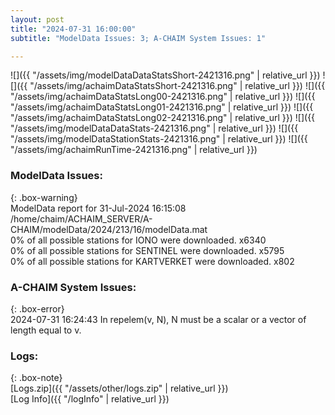 ```yaml
---
layout: post
title: "2024-07-31 16:00:00"
subtitle: "ModelData Issues: 3; A-CHAIM System Issues: 1"

---
```


![]({{ "/assets/img/modelDataDataStatsShort-2421316.png" | relative_url }})
![]({{ "/assets/img/achaimDataStatsShort-2421316.png" | relative_url }})
![]({{ "/assets/img/achaimDataStatsLong00-2421316.png" | relative_url }})
![]({{ "/assets/img/achaimDataStatsLong01-2421316.png" | relative_url }})
![]({{ "/assets/img/achaimDataStatsLong02-2421316.png" | relative_url }})
![]({{ "/assets/img/modelDataDataStats-2421316.png" | relative_url }})
![]({{ "/assets/img/modelDataStationStats-2421316.png" | relative_url }})
![]({{ "/assets/img/achaimRunTime-2421316.png" | relative_url }})


### ModelData Issues:  
  
{: .box-warning}  
 ModelData report for 31-Jul-2024 16:15:08   
 /home/chaim/ACHAIM_SERVER/A-CHAIM/modelData/2024/213/16/modelData.mat   
 0% of all possible stations for IONO were downloaded. x6340   
 0% of all possible stations for SENTINEL were downloaded. x5795   
 0% of all possible stations for KARTVERKET were downloaded. x802   
  
### A-CHAIM System Issues:  
  
{: .box-error}  
2024-07-31 16:24:43 In repelem(v, N), N must be a scalar or a vector of length equal to v.  

### Logs:  
  
{: .box-note}  
[Logs.zip]({{ "/assets/other/logs.zip" | relative_url }})  
[Log Info]({{ "/logInfo" | relative_url }})  
